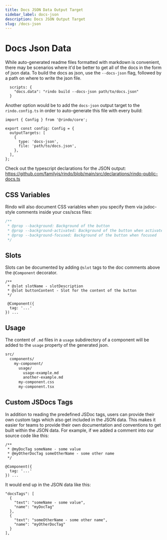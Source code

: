 ```yaml
---
title: Docs JSON Data Output Target
sidebar_label: docs-json
description: Docs JSON Output Target
slug: /docs-json
---
```


# Docs Json Data

While auto-generated readme files formatted with markdown is convenient, there may be scenarios where it'd be better to get all of the docs in the form of json data. To build the docs as json, use the `--docs-json` flag, followed by a path on where to write the json file.

```tsx
  scripts: {
    "docs.data": "rindo build --docs-json path/to/docs.json"
  }
```

Another option would be to add the `docs-json` output target to the `rindo.config.ts` in order to auto-generate this file with every build:

```tsx
import { Config } from '@rindo/core';

export const config: Config = {
  outputTargets: [
    {
      type: 'docs-json',
      file: 'path/to/docs.json',
    },
  ],
};
```

Check out the typescript declarations for the JSON output: https://github.com/familyjs/rindo/blob/main/src/declarations/rindo-public-docs.ts

## CSS Variables

Rindo will also document CSS variables when you specify them via jsdoc-style comments inside your css/scss files:

```css
/**
 * @prop --background: Background of the button
 * @prop --background-activated: Background of the button when activated
 * @prop --background-focused: Background of the button when focused
 */
```

## Slots

Slots can be documented by adding `@slot` tags to the doc comments above the `@Component` decorator.

```tsx
/**
 * @slot slotName - slotDescription
 * @slot buttonContent - Slot for the content of the button
 */

 @Component({
  tag: '...'
}) ...
```

## Usage

The content of `.md` files in a `usage` subdirectory of a component will be added to the `usage` property of the generated json.

```bash
src/
  components/
    my-component/
      usage/
        usage-example.md
        another-example.md
      my-component.css
      my-component.tsx
```

## Custom JSDocs Tags

In addition to reading the predefined JSDoc tags, users can provide their own custom tags which also get included in the JSON data. This makes it easier for teams to provide their own documentation and conventions to get built within the JSON data. For example, if we added a comment into our source code like this:

```tsx
/**
 * @myDocTag someName - some value
 * @myOtherDocTag someOtherName - some other name
 */

@Component({
  tag: '...'
}) ...
```

It would end up in the JSON data like this:

```tsx
"docsTags": [
  {
    "text": "someName - some value",
    "name": "myDocTag"
  },
  {
    "text": "someOtherName - some other name",
    "name": "myOtherDocTag"
  }
],
```
